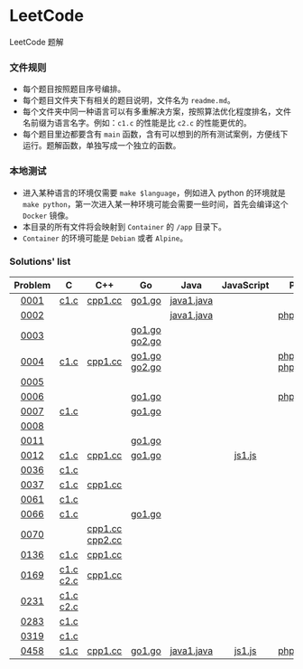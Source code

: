 # LeetCode

LeetCode 题解

### 文件规则

- 每个题目按照题目序号编排。
- 每个题目文件夹下有相关的题目说明，文件名为 `readme.md`。
- 每个文件夹中同一种语言可以有多重解决方案，按照算法优化程度排名，文件名前缀为语言名字。例如：`c1.c` 的性能是比 `c2.c` 的性能更优的。
- 每个题目里边都要含有 `main` 函数，含有可以想到的所有测试案例，方便线下运行。题解函数，单独写成一个独立的函数。

### 本地测试

- 进入某种语言的环境仅需要 `make $language`，例如进入 python 的环境就是 `make python`，第一次进入某一种环境可能会需要一些时间，首先会编译这个 `Docker` 镜像。
- 本目录的所有文件将会映射到 `Container` 的 `/app` 目录下。
- `Container` 的环境可能是 `Debian` 或者 `Alpine`。

### Solutions' list
|Problem|C|C++|Go|Java|JavaScript|PHP|Python|Rust|
|:---:|:---:|:---:|:---:|:---:|:---:|:---:|:---:|:---:|
|[0001](https://leetcode.com/problems/two-sum)|[c1.c](https://github.com/6leetcode/6leetcode/blob/master/Algorithm/0001.%20Two%20Sum/c1.c)|[cpp1.cc](https://github.com/6leetcode/6leetcode/blob/master/Algorithm/0001.%20Two%20Sum/cpp1.cc)|[go1.go](https://github.com/6leetcode/6leetcode/blob/master/Algorithm/0001.%20Two%20Sum/go1.go)|[java1.java](https://github.com/6leetcode/6leetcode/blob/master/Algorithm/0001.%20Two%20Sum/java1.java)|||[python1.py](https://github.com/6leetcode/6leetcode/blob/master/Algorithm/0001.%20Two%20Sum/python1.py)||
|[0002](https://leetcode.com/problems/add-two-numbers)||||[java1.java](https://github.com/6leetcode/6leetcode/blob/master/Algorithm/0002.%20Add%20Two%20Numbers/java1.java)||[php1.php](https://github.com/6leetcode/6leetcode/blob/master/Algorithm/0002.%20Add%20Two%20Numbers/php1.php)|||
|[0003](https://leetcode.com/problems/longest-substring-without-repeating-characters)|||[go1.go](https://github.com/6leetcode/6leetcode/blob/master/Algorithm/0003.%20Longest%20Substring%20Without%20Repeating%20Characters/go1.go) [go2.go](https://github.com/6leetcode/6leetcode/blob/master/Algorithm/0003.%20Longest%20Substring%20Without%20Repeating%20Characters/go1.go)||||||
|[0004](https://leetcode.com/problems/median-of-two-sorted-arrays)|[c1.c](https://github.com/6leetcode/6leetcode/blob/master/Algorithm/0004.%20Median%20of%20Two%20Sorted%20Arrays/c1.c)|[cpp1.cc](https://github.com/6leetcode/6leetcode/blob/master/Algorithm/0004.%20Median%20of%20Two%20Sorted%20Arrays/cpp1.cc)|[go1.go](https://github.com/6leetcode/6leetcode/blob/master/Algorithm/0004.%20Median%20of%20Two%20Sorted%20Arrays/go1.go) [go2.go](https://github.com/6leetcode/6leetcode/blob/master/Algorithm/0004.%20Median%20of%20Two%20Sorted%20Arrays/go1.go)|||[php1.php](https://github.com/6leetcode/6leetcode/blob/master/Algorithm/0004.%20Median%20of%20Two%20Sorted%20Arrays/php1.php) [php2.php](https://github.com/6leetcode/6leetcode/blob/master/Algorithm/0004.%20Median%20of%20Two%20Sorted%20Arrays/php1.php)|[python1.py](https://github.com/6leetcode/6leetcode/blob/master/Algorithm/0004.%20Median%20of%20Two%20Sorted%20Arrays/python1.py) [python2.py](https://github.com/6leetcode/6leetcode/blob/master/Algorithm/0004.%20Median%20of%20Two%20Sorted%20Arrays/python1.py)||
|[0005](https://leetcode.com/problems/longest-palindromic-substring)|||||||||
|[0006](https://leetcode.com/problems/zigzag-conversion)|||[go1.go](https://github.com/6leetcode/6leetcode/blob/master/Algorithm/0006.%20ZigZag%20Conversion/go1.go)|||[php1.php](https://github.com/6leetcode/6leetcode/blob/master/Algorithm/0006.%20ZigZag%20Conversion/php1.php)|||
|[0007](https://leetcode.com/problems/reverse-integer)|[c1.c](https://github.com/6leetcode/6leetcode/blob/master/Algorithm/0007.%20Reverse%20Integer/c1.c)||[go1.go](https://github.com/6leetcode/6leetcode/blob/master/Algorithm/0007.%20Reverse%20Integer/go1.go)||||||
|[0008](https://leetcode.com/problems/string-to-integer-atoi)|||||||||
|[0011](https://leetcode.com/problems/container-with-most-water)|||[go1.go](https://github.com/6leetcode/6leetcode/blob/master/Algorithm/0011.%20Container%20With%20Most%20Water/go1.go)||||||
|[0012](https://leetcode.com/problems/integer-to-roman)|[c1.c](https://github.com/6leetcode/6leetcode/blob/master/Algorithm/0012.%20Integer%20to%20Roman/c1.c)|[cpp1.cc](https://github.com/6leetcode/6leetcode/blob/master/Algorithm/0012.%20Integer%20to%20Roman/cpp1.cc)|[go1.go](https://github.com/6leetcode/6leetcode/blob/master/Algorithm/0012.%20Integer%20to%20Roman/go1.go)||[js1.js](https://github.com/6leetcode/6leetcode/blob/master/Algorithm/0012.%20Integer%20to%20Roman/js1.js)|||[rust1.rs](https://github.com/6leetcode/6leetcode/blob/master/Algorithm/0012.%20Integer%20to%20Roman/rust1.rs)|
|[0036](https://leetcode.com/problems/valid-sudoku)|[c1.c](https://github.com/6leetcode/6leetcode/blob/master/Algorithm/0036.%20Valid%20Sudoku/c1.c)||||||||
|[0037](https://leetcode.com/problems/sudoku-solver)|[c1.c](https://github.com/6leetcode/6leetcode/blob/master/Algorithm/0037.%20Sudoku%20Solver/c1.c)|[cpp1.cc](https://github.com/6leetcode/6leetcode/blob/master/Algorithm/0037.%20Sudoku%20Solver/cpp1.cc)|||||||
|[0061](https://leetcode.com/problems/rotate-list)|[c1.c](https://github.com/6leetcode/6leetcode/blob/master/Algorithm/0061.%20Rotate%20List/c1.c)||||||||
|[0066](https://leetcode.com/problems/plus-one)|[c1.c](https://github.com/6leetcode/6leetcode/blob/master/Algorithm/0066.%20Plus%20One/c1.c)||[go1.go](https://github.com/6leetcode/6leetcode/blob/master/Algorithm/0066.%20Plus%20One/go1.go)||||[python1.py](https://github.com/6leetcode/6leetcode/blob/master/Algorithm/0066.%20Plus%20One/python1.py)||
|[0070](https://leetcode.com/problems/climbing-stairs)||[cpp1.cc](https://github.com/6leetcode/6leetcode/blob/master/Algorithm/0070.%20Climbing%20Stairs/cpp1.cc) [cpp2.cc](https://github.com/6leetcode/6leetcode/blob/master/Algorithm/0070.%20Climbing%20Stairs/cpp1.cc)|||||||
|[0136](https://leetcode.com/problems/single-number)|[c1.c](https://github.com/6leetcode/6leetcode/blob/master/Algorithm/0136.%20Single%20Number/c1.c)|[cpp1.cc](https://github.com/6leetcode/6leetcode/blob/master/Algorithm/0136.%20Single%20Number/cpp1.cc)|||||||
|[0169](https://leetcode.com/problems/majority-element)|[c1.c](https://github.com/6leetcode/6leetcode/blob/master/Algorithm/0169.%20Majority%20Element/c1.c) [c2.c](https://github.com/6leetcode/6leetcode/blob/master/Algorithm/0169.%20Majority%20Element/c1.c)|[cpp1.cc](https://github.com/6leetcode/6leetcode/blob/master/Algorithm/0169.%20Majority%20Element/cpp1.cc)||||||[rust1.rs](https://github.com/6leetcode/6leetcode/blob/master/Algorithm/0169.%20Majority%20Element/rust1.rs)|
|[0231](https://leetcode.com/problems/power-of-two)|[c1.c](https://github.com/6leetcode/6leetcode/blob/master/Algorithm/0231.%20Power%20of%20Two/c1.c) [c2.c](https://github.com/6leetcode/6leetcode/blob/master/Algorithm/0231.%20Power%20of%20Two/c1.c)||||||||
|[0283](https://leetcode.com/problems/move-zeroes)|[c1.c](https://github.com/6leetcode/6leetcode/blob/master/Algorithm/0283.%20Move%20Zeroes/c1.c)||||||||
|[0319](https://leetcode.com/problems/bulb-switcher)|[c1.c](https://github.com/6leetcode/6leetcode/blob/master/Algorithm/0319.%20Bulb%20Switcher/c1.c)||||||||
|[0458](https://leetcode.com/problems/poor-pigs)|[c1.c](https://github.com/6leetcode/6leetcode/blob/master/Algorithm/0458.%20Poor%20Pigs/c1.c)|[cpp1.cc](https://github.com/6leetcode/6leetcode/blob/master/Algorithm/0458.%20Poor%20Pigs/cpp1.cc)|[go1.go](https://github.com/6leetcode/6leetcode/blob/master/Algorithm/0458.%20Poor%20Pigs/go1.go)|[java1.java](https://github.com/6leetcode/6leetcode/blob/master/Algorithm/0458.%20Poor%20Pigs/java1.java)|[js1.js](https://github.com/6leetcode/6leetcode/blob/master/Algorithm/0458.%20Poor%20Pigs/js1.js)|[php1.php](https://github.com/6leetcode/6leetcode/blob/master/Algorithm/0458.%20Poor%20Pigs/php1.php)|[python1.py](https://github.com/6leetcode/6leetcode/blob/master/Algorithm/0458.%20Poor%20Pigs/python1.py)|[rust1.rs](https://github.com/6leetcode/6leetcode/blob/master/Algorithm/0458.%20Poor%20Pigs/rust1.rs)|